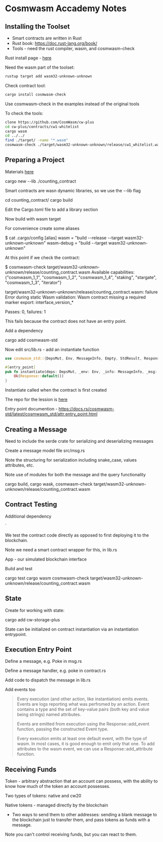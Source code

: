 # Cosmwasm Accademy Notes

## Installing the Toolset

* Smart contracts are written in Rust
* Rust book: https://doc.rust-lang.org/book/
* Tools - need the rust compiler, wasm, and cosmwasm-check

Rust install page - [here](https://www.rust-lang.org/tools/install)

Need the wasm part of the toolset:

```bash
rustup target add wasm32-unknown-unknown
```

Check contract tool:

```bash
cargo install cosmwasm-check
```

Use cosmwasm-check in the examples instead of the original tools

To check the tools:

```bash
clone https://github.com/CosmWasm/cw-plus
cd cw-plus/contracts/cw1-whitelist
cargo wasm
cd ../../
find ./target/ -name "*.wasm"
cosmwasm-check ./target/wasm32-unknown-unknown/release/cw1_whitelist.wasm
```

## Preparing a Project

Materials [here](https://academy.cosmwasm.com/learn/smart-contracts/prepare-a-project)


cargo new --lib ./counting_contract

Smart contracts are wasn dynamic libraries, so we use the --lib flag

cd counting_contract/
cargo build

Edit the Cargo.toml file to add a library section

Now build with wasm target


For convenience create some aliases

$ cat .cargo/config
[alias]
wasm = "build --release --target wasm32-unknown-unknown"
wasm-debug = "build --target wasm32-unknown-unknown"

At this point if we check the contract:

$ cosmwasm-check target/wasm32-unknown-unknown/release/counting_contract.wasm
Available capabilities: {"cosmwasm_1_1", "cosmwasm_1_2", "cosmwasm_1_4", "staking", "stargate", "cosmwasm_1_3", "iterator"}

target/wasm32-unknown-unknown/release/counting_contract.wasm: failure
Error during static Wasm validation: Wasm contract missing a required marker export: interface_version_*

Passes: 0, failures: 1

This fails because the contract does not have an entry point.

Add a dependency

cargo add cosmwasm-std

Now edit src/lib.rs - add an instantiate function

```rust
use cosmwasm_std::{DepsMut, Env, MessageInfo, Empty, StdResult, Response, entry_point};

#[entry_point]
pub fn instantiate(deps: DepsMut, _env: Env, _info: MessageInfo, _msg: Empty) -> StdResult<Response> {
    Ok(Response::default())
}
```

Instantiate called when the contract is first created

The repo for the lession is [here](https://github.com/CosmWasm/cw-academy-course/commit/7d007d4833530c3f7464f1e304749715e5c4d2f3)



Entry point documention - https://docs.rs/cosmwasm-std/latest/cosmwasm_std/attr.entry_point.html

## Creating a Message

Need to include the serde crate for serializing and deserializing messages

Create a message model file src/msg.rs

Note the structuring for serialization including snake_case, values attributes, etc.

Note use of modules for both the message and the query functionality

cargo build, cargo wask, cosmwasm-check target/wasm32-unknown-unknown/release/counting_contract.wasm

## Contract Testing

Additional dependency

`

We test the contract code directly as opposed to first deploying it to the blockchain.

Note we need a smart contract wrapper for this, in lib.rs


App - our simulated blockchain interface

Build and test

cargo test
cargo wasm
cosmwasm-check target/wasm32-unknown-unknown/release/counting_contract.wasm

## State

Create for working with state:

cargo add cw-storage-plus

State can be initialized on contract instantiation via an instantiation entrypoint.

## Execution Entry Point

Define a message, e.g. Poke in msg.rs

Define a message handler, e.g. poke in contract.rs

Add code to dispatch the message in lib.rs

Add events too


> Every execution (and other action, like instantiation) emits events. Events are logs reporting what was perfromed by an action. Event contains a type and the set of key-value pairs (both key and value being strings) named attributes.
>
> Events are emitted from execution using the Response::add_event function, passing the constructed Event type.
>
> Every execution emits at least one default event, with the type of wasm. In most cases, it is good enough to emit only that one. To add attributes to the wasm event, we can use a Response::add_attribute function. 

## Receiving Funds

Token - arbitrary abstraction that an account can possess, with the ability to know how much of the token an account possesses.

Two types of tokens: native and cw20

Native tokens - managed directly by the blockchain

* Two ways to send them to other addresses: sending a blank message to the blockchain just to transfer them, and pass tokens as funds with a message.

Note you can't control receiving funds, but you can react to them.
